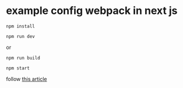 # example config webpack in next js

```
npm install
```
```
npm run dev 
```

or
```
npm run build
```
```
npm start
```

follow [this article](https://medium.com/webmonkeys/webpack-2-semantic-ui-theming-a216ddf60daf)
